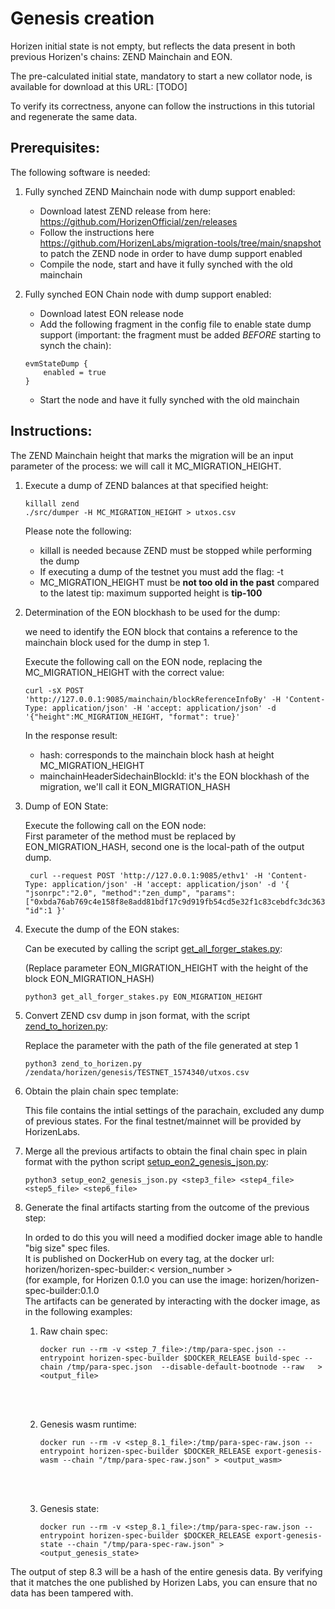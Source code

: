 # Genesis creation

Horizen  initial state is not empty, but reflects the data present in both previous Horizen's chains: ZEND Mainchain and EON.

The pre-calculated initial state, mandatory to start a new collator node,  is available for download at this URL: [TODO]

To verify its correctness, anyone can follow the instructions in this tutorial and regenerate the same data.

## Prerequisites:

The following software is needed:

1. Fully synched ZEND Mainchain node with dump support enabled:

    - Download latest ZEND release from here: https://github.com/HorizenOfficial/zen/releases
    - Follow the instructions here https://github.com/HorizenLabs/migration-tools/tree/main/snapshot to patch the ZEND node in order to have dump support enabled
    - Compile the node, start and have it fully synched with the old mainchain 
    

2.  Fully synched EON Chain node with dump support enabled:

    - Download latest EON release node
    - Add the following fragment in the config file to enable state dump support (important: the fragment must be added *BEFORE* starting to synch the chain):

    ```
    evmStateDump {
        enabled = true
    }
    ```

    - Start the node and have it fully synched with the old mainchain 


## Instructions: 

The ZEND Mainchain height that marks the migration will be an input parameter of the process: we will call it MC_MIGRATION_HEIGHT.

1. Execute a dump of ZEND balances at that specified height:

    ```
    killall zend
    ./src/dumper -H MC_MIGRATION_HEIGHT > utxos.csv
    ```

    Please note the following:
    - killall is needed because ZEND must be stopped while performing the dump
    - If executing a dump of the testnet you must add the flag: -t
    - MC_MIGRATION_HEIGHT must be <b>not too old in the past</b> compared to the latest tip: maximum supported height is <b>tip-100</b>

2. Determination of the EON blockhash to be used for the dump:

   we need to identify the EON block that contains a reference to the mainchain block used for the dump in step 1.

   Execute the following call on the EON node, replacing the MC_MIGRATION_HEIGHT with the correct value:
   
   ```
   curl -sX POST 'http://127.0.0.1:9085/mainchain/blockReferenceInfoBy' -H 'Content-Type: application/json' -H 'accept: application/json' -d '{"height":MC_MIGRATION_HEIGHT, "format": true}' 
    ```

   In the response result:

    - hash: corresponds to the mainchain block hash at  height MC_MIGRATION_HEIGHT
    - mainchainHeaderSidechainBlockId: it's the EON blockhash of the migration, we'll call it EON_MIGRATION_HASH

3. Dump of EON State:
  
   Execute the following call on the EON node:<br/>
   First parameter of the method must be replaced by EON_MIGRATION_HASH, second one is the local-path of the output dump.

   ```
    curl --request POST 'http://127.0.0.1:9085/ethv1' -H 'Content-Type: application/json' -H 'accept: application/json' -d '{ "jsonrpc":"2.0", "method":"zen_dump", "params":["0xbda76ab769c4e158f8e8add81bdf17c9d919fb54cd5e32f1c83cebdfc3dc363c","/zendata/horizen/genesis/TESTNET_1574340/eon_gobi.dump"], "id":1 }'  
    ```

4. Execute the dump of the EON stakes:

    Can be executed by calling the script [get_all_forger_stakes.py](https://github.com/HorizenOfficial/horizen/blob/dev/scripts/migration/get_all_forger_stakes.py):

    (Replace parameter EON_MIGRATION_HEIGHT with the height of the block EON_MIGRATION_HASH)

    ```
    python3 get_all_forger_stakes.py EON_MIGRATION_HEIGHT
     ```

5. Convert ZEND csv dump in json format, with the script [zend_to_horizen.py](https://github.com/HorizenOfficial/horizen/blob/dev/scripts/migration/zend_to_horizen.py):

   Replace the parameter with the path of the file generated at step 1

    ```
    python3 zend_to_horizen.py /zendata/horizen/genesis/TESTNET_1574340/utxos.csv
     ```

6. Obtain the  plain chain spec template:

    This file contains the intial settings of the parachain, excluded any dump of previous states.
    For the final testnet/mainnet  will be provided by HorizenLabs.

7. Merge all the previous artifacts to obtain the final chain spec in plain format with the python script [setup_eon2_genesis_json.py](https://github.com/HorizenOfficial/horizen/blob/dev/scripts/migration/setup_eon2_genesis_json.py):

   ```
   python3 setup_eon2_genesis_json.py <step3_file> <step4_file> <step5_file> <step6_file> 
    ```
8. Generate the final artifacts starting from the outcome of the previous step:

   In orded to do this you will need a modified docker image able to handle "big size" spec files.<br/>
   It is published on DockerHub on every tag, at the docker url: horizen/horizen-spec-builder:< version_number ><br/>
   (for example, for Horizen 0.1.0 you can use the image: horizen/horizen-spec-builder:0.1.0<br/>
   The artifacts can be generated by interacting with the docker image, as in the following examples:

   1. Raw chain spec:
        ```
        docker run --rm -v <step_7_file>:/tmp/para-spec.json --entrypoint horizen-spec-builder $DOCKER_RELEASE build-spec --chain /tmp/para-spec.json  --disable-default-bootnode --raw   > <output_file>
         ```
        <br/><br/>

   2. Genesis wasm runtime:
        ```
        docker run --rm -v <step_8.1_file>:/tmp/para-spec-raw.json --entrypoint horizen-spec-builder $DOCKER_RELEASE export-genesis-wasm --chain "/tmp/para-spec-raw.json" > <output_wasm>
         ```
        <br/><br/>

   3. Genesis state:
        ```
        docker run --rm -v <step_8.1_file>:/tmp/para-spec-raw.json --entrypoint horizen-spec-builder $DOCKER_RELEASE export-genesis-state --chain "/tmp/para-spec-raw.json" > <output_genesis_state>
         ```


The output of step 8.3 will be a hash of the entire genesis data. By verifying that it matches the one published by Horizen Labs, you can ensure that no data has been tampered with.


